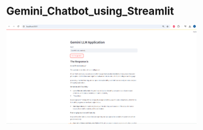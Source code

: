 # Gemini_Chatbot_using_Streamlit

![image alt](https://github.com/Shivam1026/Gemini_Chatbot_using_Streamlit/blob/7aa96f53809bfcd0f9fcc4605f1f71b944e0629b/Output.png)
